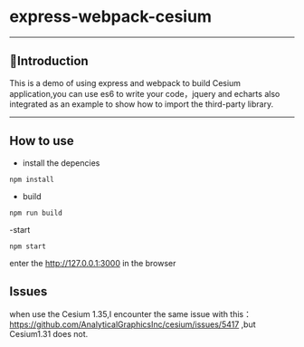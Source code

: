# express-webpack-cesium
---

## Introduction
This is a demo of using express and webpack to build Cesium application,you can use es6 to write your code，jquery and echarts also integrated as an example to show how to import the third-party library.

---
## How to use 
- install the depencies
> 
```
npm install
```
- build 
```
npm run build
```
-start
```
npm start
```

enter the http://127.0.0.1:3000 in the browser

## Issues
when use the Cesium 1.35,I encounter the same issue with this：https://github.com/AnalyticalGraphicsInc/cesium/issues/5417 ,but Cesium1.31 does not.
